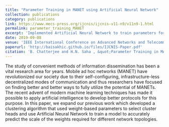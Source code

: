 ```yaml
---
title: "Parameter Training in MANET using Artificial Neural Network"
collection: publications
category: publications
link: https://www.mecs-press.org/ijcnis/ijcnis-v11-n9/v11n9-1.html
permalink: parameter_training_MANET
excerpt: 'Implemented Artificial Neural Network to train parameters for clustering-based routing protocol for MANETs, thus configuring message paths which try to maximize network lifespan by selecting agents with maximum remaining energy while limiting distance-based path cost.'
date: 2019-09-08
venue: 'IEEE International Conference on Advanced Networks and Telecommunications Systems (ANTS)'
paperurl: 'http://baisakhic.github.io/files/IJCNIS-Paper.pdf'
citation: 'B. Chatterjee and H.N. Saha , &quot;Parameter Training in MANET using Artificial Neural Network,&quot; <i> International Journal of Computer Network and Information Security, vol. 11, no. 9. MECS Publisher, pp. 1–8, Sep. 08, 2019,</i> doi: 10.5815/ijcnis.2019.09.01.'
---
```



The study of convenient methods of information dissemination has been a vital research area for years. Mobile ad hoc networks (MANET) have revolutionized our society due to their self-configuring, infrastructure-less decentralized modes of communication and thus researchers have focused on finding better and better ways to fully utilize the potential of MANETs. The recent advent of modern machine learning techniques has made it possible to apply artificial intelligence to develop better protocols for this purpose. In this paper, we expand our previous work which developed a clustering algorithm that used weight-based parameters to select cluster heads and use Artificial Neural Network to train a model to accurately predict the scale of the weights required for different network topologies.
